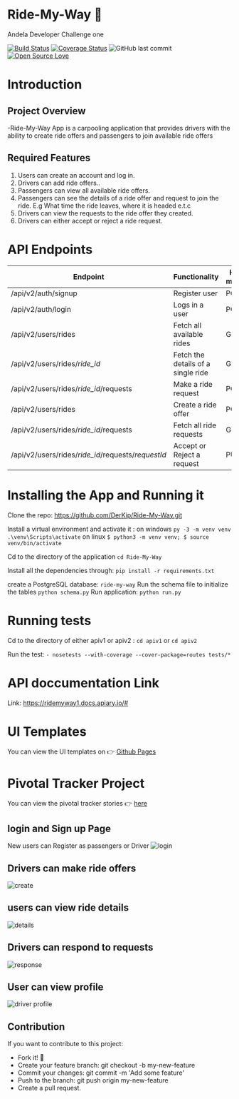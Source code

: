 # Ride-My-Way :car:

Andela Developer Challenge one

[![Build Status](https://travis-ci.org/DerKip/Ride-My-Way.svg?branch=develop)](https://travis-ci.org/DerKip/Ride-My-Way) [![Coverage Status](https://coveralls.io/repos/github/DerKip/Ride-My-Way/badge.svg?branch=develop)](https://coveralls.io/github/DerKip/Ride-My-Way?branch=develop) 
![GitHub last commit](https://img.shields.io/github/last-commit/DerKip/Ride-My-Way/develop.svg)
[![Open Source Love](https://badges.frapsoft.com/os/v2/open-source.svg?v=103)](https://github.com/ellerbrock/open-source-badges/)

# Introduction

## Project Overview
-Ride-My-Way  App is a carpooling  application that provides 
 drivers with the ability to create ride offers and passengers to join available ride offers

## Required Features
1. Users can create an account and log in.
2. Drivers can add ride offers..
3. Passengers can view all available ride offers.
4. Passengers can see the details of a ride offer and request to join the ride. E.g What time the ride leaves, where it is headed e.t.c
5. Drivers can view the requests to the ride offer they created.
6. Drivers can either accept or reject a ride request.

 # API Endpoints
|Endpoint                                           | Functionality                     |HTTP method 
|---------------------------------------------------|-----------------------------------|-------------
|/api/v2/auth/signup                                |Register user                      |POST       
|/api/v2/auth/login                                 |Logs in a user                     |POST
|/api/v2/users/rides                                |Fetch all available rides          |GET 
|/api/v2/users/rides/*ride_id*                      |Fetch the details of a single ride |GET
|/api/v2/users/rides/*ride_id*/requests             |Make a ride request                |POST
|/api/v2/users/rides                                |Create a ride offer                |POST
|/api/v2/users/rides/*ride_id*/requests             |Fetch all ride requests            |GET
|/api/v2/users/rides/*ride_id*/requests/*requestId* |Accept or Reject a request         |PUT

# Installing the App and Running it 

   Clone the repo:   https://github.com/DerKip/Ride-My-Way.git
   
   Install a virtual environment and activate it : on windows ```py -3 -m venv venv
                                                                 .\venv\Scripts\activate```
                                                   on linux  ```$ python3 -m venv venv;
                                                                $ source venv/bin/activate```

   Cd to the directory of the application  `cd Ride-My-Way`  
   
   Install all the dependencies through: `pip install -r requirements.txt`
   
   create a PostgreSQL database: ```ride-my-way```
   Run the schema file to initialize the tables ```python schema.py```
   Run application: `python run.py`
   
# Running tests
   
   Cd to the directory of either apiv1 or apiv2 : `cd apiv1` or `cd apiv2`
   
   Run the test: `- nosetests --with-coverage --cover-package=routes tests/*`
   
# API doccumentation Link
   Link: https://ridemyway1.docs.apiary.io/#
   
# UI Templates
You can view the UI templates on  :point_right: [Github Pages](https://derkip.github.io/Ride-My-Way/)

# Pivotal Tracker Project
You can view the pivotal tracker stories :point_right: [here](https://www.pivotaltracker.com/n/projects/2177670)

## login and Sign up Page
New users can Register as passengers or Driver
![login](https://user-images.githubusercontent.com/28872296/41493309-997b4b2c-710e-11e8-85ea-12baffdcf8ae.gif)

## Drivers can make ride offers
![create](https://user-images.githubusercontent.com/28872296/41493394-7aef6e94-710f-11e8-8589-89764779bae8.gif)

## users can view ride details
![details](https://user-images.githubusercontent.com/28872296/41493633-eb1907fa-7111-11e8-8be9-ec617c647d9c.gif)

## Drivers can respond to requests
![response](https://user-images.githubusercontent.com/28872296/41493699-8f4df600-7112-11e8-8a9d-6eb444e70959.gif)


## User can view profile
![driver profile](https://user-images.githubusercontent.com/28872296/41493445-06a73c1e-7110-11e8-8eef-8b2de0d4573d.png)


## Contribution
If you want to contribute to this project:
 - Fork it! :fork_and_knife:
 - Create your feature branch: git checkout -b my-new-feature
 - Commit your changes: git commit -m 'Add some feature'
 - Push to the branch: git push origin my-new-feature
 - Create a pull request. 

